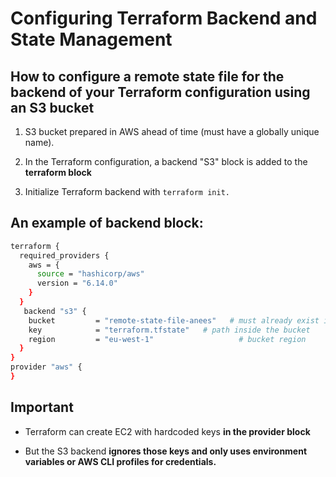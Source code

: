 # **Configuring Terraform Backend and State Management**

**How to configure a remote state file for the backend of your Terraform configuration using an S3 bucket**
---
1. S3 bucket prepared in AWS ahead of time (must have a globally unique name).

2. In the Terraform configuration, a backend "S3" block is added to the **terraform block**

3. Initialize Terraform backend with `terraform init.`

**An example of backend block:**
---
```bash
terraform {
  required_providers {
    aws = {
      source = "hashicorp/aws"
      version = "6.14.0"
    }
  }
   backend "s3" {
    bucket         = "remote-state-file-anees"   # must already exist in AWS
    key            = "terraform.tfstate"   # path inside the bucket
    region         = "eu-west-1"                   # bucket region
  }
}  
provider "aws" {
}
```

**Important**
---
- Terraform can create EC2 with hardcoded keys **in the provider block**

- But the S3 backend **ignores those keys and only uses environment variables or AWS CLI profiles for credentials.**